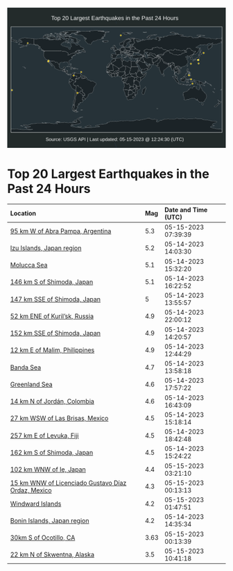 ![Map](./map.png)

# Top 20 Largest Earthquakes in the Past 24 Hours

| Location | Mag | Date and Time (UTC) |
|:---|:---|:---|
| [95 km W of Abra Pampa, Argentina](https://earthquake.usgs.gov/earthquakes/eventpage/us6000kbzl) | 5.3 | 05-15-2023 07:39:39 |
| [Izu Islands, Japan region](https://earthquake.usgs.gov/earthquakes/eventpage/us6000kbuz) | 5.2 | 05-14-2023 14:03:30 |
| [Molucca Sea](https://earthquake.usgs.gov/earthquakes/eventpage/us6000kbvg) | 5.1 | 05-14-2023 15:32:20 |
| [146 km S of Shimoda, Japan](https://earthquake.usgs.gov/earthquakes/eventpage/us6000kbvu) | 5.1 | 05-14-2023 16:22:52 |
| [147 km SSE of Shimoda, Japan](https://earthquake.usgs.gov/earthquakes/eventpage/us6000kbuw) | 5 | 05-14-2023 13:55:57 |
| [52 km ENE of Kuril’sk, Russia](https://earthquake.usgs.gov/earthquakes/eventpage/us6000kbx7) | 4.9 | 05-14-2023 22:00:12 |
| [152 km SSE of Shimoda, Japan](https://earthquake.usgs.gov/earthquakes/eventpage/us6000kbv1) | 4.9 | 05-14-2023 14:20:57 |
| [12 km E of Malim, Philippines](https://earthquake.usgs.gov/earthquakes/eventpage/us6000kbun) | 4.9 | 05-14-2023 12:44:29 |
| [Banda Sea](https://earthquake.usgs.gov/earthquakes/eventpage/us6000kbuy) | 4.7 | 05-14-2023 13:58:18 |
| [Greenland Sea](https://earthquake.usgs.gov/earthquakes/eventpage/us6000kbw9) | 4.6 | 05-14-2023 17:57:22 |
| [14 km N of Jordán, Colombia](https://earthquake.usgs.gov/earthquakes/eventpage/us6000kbvy) | 4.6 | 05-14-2023 16:43:09 |
| [27 km WSW of Las Brisas, Mexico](https://earthquake.usgs.gov/earthquakes/eventpage/us6000kbvb) | 4.5 | 05-14-2023 15:18:14 |
| [257 km E of Levuka, Fiji](https://earthquake.usgs.gov/earthquakes/eventpage/us6000kbwi) | 4.5 | 05-14-2023 18:42:48 |
| [162 km S of Shimoda, Japan](https://earthquake.usgs.gov/earthquakes/eventpage/us6000kbvk) | 4.5 | 05-14-2023 15:24:22 |
| [102 km WNW of Ie, Japan](https://earthquake.usgs.gov/earthquakes/eventpage/us6000kbyg) | 4.4 | 05-15-2023 03:21:10 |
| [15 km WNW of Licenciado Gustavo Díaz Ordaz, Mexico](https://earthquake.usgs.gov/earthquakes/eventpage/us6000kbxp) | 4.3 | 05-15-2023 00:13:13 |
| [Windward Islands](https://earthquake.usgs.gov/earthquakes/eventpage/us6000kby4) | 4.2 | 05-15-2023 01:47:51 |
| [Bonin Islands, Japan region](https://earthquake.usgs.gov/earthquakes/eventpage/us6000kbv5) | 4.2 | 05-14-2023 14:35:34 |
| [30km S of Ocotillo, CA](https://earthquake.usgs.gov/earthquakes/eventpage/ci40225231) | 3.63 | 05-15-2023 00:13:39 |
| [22 km N of Skwentna, Alaska](https://earthquake.usgs.gov/earthquakes/eventpage/ak02367fr0p6) | 3.5 | 05-15-2023 10:41:18 |
